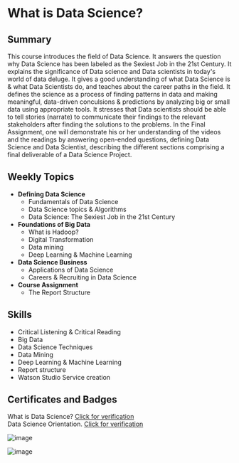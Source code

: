 # What is Data Science?

## Summary

This course introduces the field of Data Science. It answers the question why Data Science has been labeled as the Sexiest Job in the 21st Century. It explains the significance of Data science and Data scientists in today's world of data deluge. It gives a good understanding of what Data Science is & what Data Scientists do, and teaches about the career paths in the field. It defines the science as a process of finding patterns in data and making meaningful, data-driven conculsions & predictions by analyzing big or small data using appropriate tools. It stresses that Data scientists should be able to tell stories (narrate) to communicate their findings to the relevant stakeholders after finding the solutions to the problems. In the Final Assignment, one will demonstrate his or her understanding of the videos and the readings by answering open-ended questions, defining Data Science and Data Scientist, describing the different sections comprising a final deliverable of a Data Science Project.  

## Weekly Topics

* **Defining Data Science**
  * Fundamentals of Data Science
  * Data Science topics & Algorithms
  * Data Science: The Sexiest Job in the 21st Century
* **Foundations of Big Data**
  * What is Hadoop?
  * Digital Transformation 
  * Data mining
  * Deep Learning & Machine Learning
* **Data Science Business**
  * Applications of Data Science
  * Careers & Recruiting in Data Science
* **Course Assignment**
  * The Report Structure

## Skills

* Critical Listening & Critical Reading
* Big Data
* Data Science Techniques
* Data Mining
* Deep Learning & Machine Learning
* Report structure
* Watson Studio Service creation
  
## Certificates and Badges

What is Data Science? [Click for verification](https://coursera.org/verify/TYWJCQ97H7BG)<br>
Data Science Orientation. [Click for verification](https://www.credly.com/badges/6fe8d949-ca05-43df-b842-1a38cbc15b19/public_url) <br>

![image](https://github.com/user-attachments/assets/cf3a94d1-96e9-4a74-8413-76c2c5dce454)

![image](https://github.com/user-attachments/assets/5570d594-0e52-4197-9909-7a45aa486a4f)




